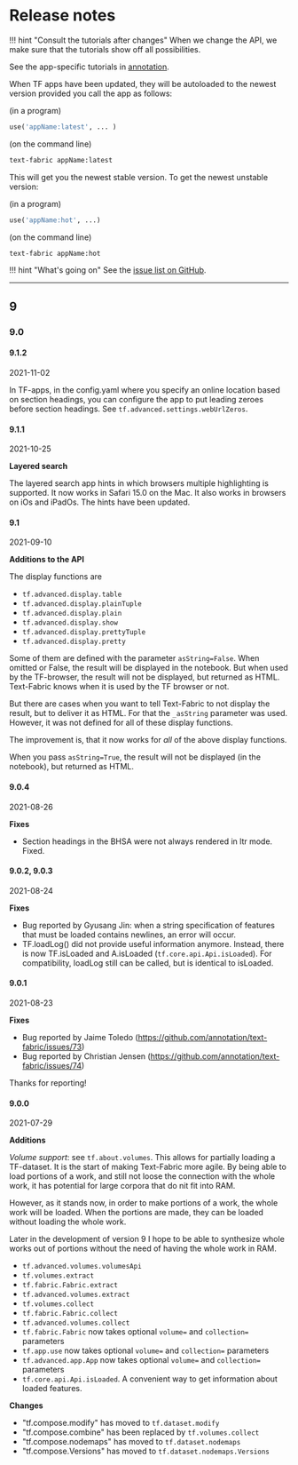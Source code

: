 # Release notes

!!! hint "Consult the tutorials after changes"
    When we change the API, we make sure that the tutorials show off
    all possibilities.

See the app-specific tutorials in
[annotation](https://nbviewer.jupyter.org/github/annotation/tutorials/tree/master).

When TF apps have been updated, they will be autoloaded to the newest version
provided you call the app as follows:

(in a program)

```python
use('appName:latest', ... )
```

(on the command line)

```sh
text-fabric appName:latest
```

This will get you the newest stable version.
To get the newest unstable version:

(in a program)

```python
use('appName:hot', ...)
```

(on the command line)

```sh
text-fabric appName:hot
```

!!! hint "What's going on"
    See the [issue list on GitHub](https://github.com/annotation/text-fabric/issues).

---

## 9

### 9.0

#### 9.1.2

2021-11-02

In TF-apps, in the config.yaml where you specify an online location based on
section headings, you can configure the app to put leading zeroes before 
section headings. See `tf.advanced.settings.webUrlZeros`.

#### 9.1.1

2021-10-25

**Layered search**

The layered search app hints in which browsers multiple highlighting is supported.
It now works in Safari 15.0 on the Mac.
It also works in browsers on iOs and iPadOs.
The hints have been updated.

#### 9.1

2021-09-10

**Additions to the API**

The display functions are

* `tf.advanced.display.table`
* `tf.advanced.display.plainTuple`
* `tf.advanced.display.plain`
* `tf.advanced.display.show`
* `tf.advanced.display.prettyTuple`
* `tf.advanced.display.pretty`

Some of them are defined with the parameter `asString=False`.
When omitted or False, the result will be displayed in the notebook.
But when used by the TF-browser, the result will not be displayed, but returned
as HTML. Text-Fabric knows when it is used by the TF browser or not.

But there are cases when you want to tell Text-Fabric to not display the result,
but to deliver it as HTML. For that the `_asString` parameter was used.
However, it was not defined for all of these display functions.

The improvement is, that it now works for *all* of the above display functions.

When you pass `asString=True`, the result will not be displayed (in the notebook),
but returned as HTML.

#### 9.0.4

2021-08-26

**Fixes**

* Section headings in the BHSA were not always rendered in ltr mode. Fixed.

#### 9.0.2, 9.0.3

2021-08-24

**Fixes**

* Bug reported by Gyusang Jin: when a string specification of features that must be loaded
  contains newlines, an error will occur.
* TF.loadLog() did not provide useful information anymore. Instead, there is now
  TF.isLoaded and A.isLoaded (`tf.core.api.Api.isLoaded`). For compatibility,
  loadLog still can be called, but is identical to isLoaded.

#### 9.0.1

2021-08-23

**Fixes**

* Bug reported by Jaime Toledo (https://github.com/annotation/text-fabric/issues/73)
* Bug reported by Christian Jensen (https://github.com/annotation/text-fabric/issues/74)

Thanks for reporting!

#### 9.0.0

2021-07-29

**Additions**

*Volume support*: see `tf.about.volumes`.
This allows for partially loading a TF-dataset.
It is the start of making Text-Fabric more agile.
By being able to load portions of a work, and still not loose the connection
with the whole work, it has potential for large corpora that do nit fit into RAM.

However, as it stands now, in order to make portions of a work, the whole work will
be loaded. When the portions are made, they can be loaded without loading the whole
work.

Later in the development of version 9 I hope to be able to synthesize whole works
out of portions without the need of having the whole work in RAM.

*   `tf.advanced.volumes.volumesApi`
*   `tf.volumes.extract`
*   `tf.fabric.Fabric.extract`
*   `tf.advanced.volumes.extract`
*   `tf.volumes.collect`
*   `tf.fabric.Fabric.collect`
*   `tf.advanced.volumes.collect`
*   `tf.fabric.Fabric` now takes optional `volume=` and `collection=` parameters
*   `tf.app.use` now takes optional `volume=` and `collection=` parameters
*   `tf.advanced.app.App` now takes optional `volume=` and `collection=` parameters
*   `tf.core.api.Api.isLoaded`. A convenient way to get information about loaded features.

**Changes**

*   "tf.compose.modify" has moved to `tf.dataset.modify`
*   "tf.compose.combine" has been replaced by `tf.volumes.collect`
*   "tf.compose.nodemaps" has moved to `tf.dataset.nodemaps`
*   "tf.compose.Versions" has moved to `tf.dataset.nodemaps.Versions`
